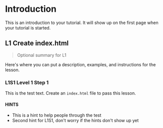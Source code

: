 # Introduction

This is an introduction to your tutorial. It will show up on the first page when your tutorial is started.

## L1 Create index.html

> Optional summary for L1

Here's where you can put a description, examples, and instructions for the lesson. 

### L1S1 Level 1 Step 1

This is the test text. Create an `index.html` file to pass this lesson.

#### HINTS

* This is a hint to help people through the test
* Second hint for L1S1, don't worry if the hints don't show up yet
